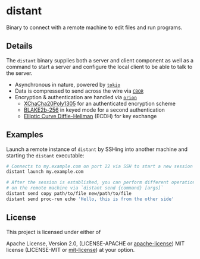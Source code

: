 # distant

Binary to connect with a remote machine to edit files and run programs.

## Details

The `distant` binary supplies both a server and client component as well as
a command to start a server and configure the local client to be able to
talk to the server.

- Asynchronous in nature, powered by [`tokio`](https://tokio.rs/)
- Data is compressed to send across the wire via [`CBOR`](https://cbor.io/)
- Encryption & authentication are handled via [`orion`](https://crates.io/crates/orion)
    - [XChaCha20Poly1305](https://cryptopp.com/wiki/XChaCha20Poly1305) for an authenticated encryption scheme
    - [BLAKE2b-256](https://www.blake2.net/) in keyed mode for a second authentication
    - [Elliptic Curve Diffie-Hellman](https://en.wikipedia.org/wiki/Elliptic-curve_Diffie%E2%80%93Hellman) (ECDH) for key exchange

## Examples

Launch a remote instance of `distant` by SSHing into another machine and
starting the `distant` executable:

```bash
# Connects to my.example.com on port 22 via SSH to start a new session
distant launch my.example.com

# After the session is established, you can perform different operations
# on the remote machine via `distant send {command} [args]`
distant send copy path/to/file new/path/to/file
distant send proc-run echo 'Hello, this is from the other side'
```

## License

This project is licensed under either of

Apache License, Version 2.0, (LICENSE-APACHE or
[apache-license][apache-license]) MIT license (LICENSE-MIT or
[mit-license][mit-license]) at your option.

[apache-license]: http://www.apache.org/licenses/LICENSE-2.0
[mit-license]: http://opensource.org/licenses/MIT
